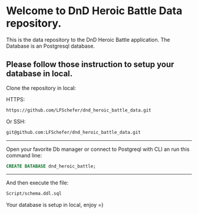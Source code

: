 # Welcome to DnD Heroic Battle Data repository.

This is the data repository to the DnD Heroic Battle application.
The Database is an Postgresql database.

Please follow those instruction to setup your database in local.
---
Clone the repository in local:

HTTPS:
```txt
https://github.com/LFSchefer/dnd_heroic_battle_data.git
```

Or SSH:
```txt
git@github.com:LFSchefer/dnd_heroic_battle_data.git
```
---
Open your favorite Db manager or connect to Postgreql with CLI an run this command line:
```sql
CREATE DATABASE dnd_heroic_battle;
```
---
And then execute the file: 
```txt
Script/schema.ddl.sql
```

Your database is setup in local, enjoy =)
